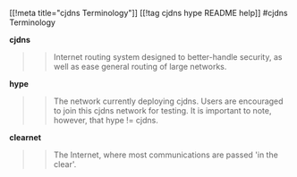 [[!meta title="cjdns Terminology"]]
[[!tag cjdns hype README help]]
#cjdns Terminology

**cjdns**
>> Internet routing system designed to better-handle security, as well as ease general routing of large networks.

**hype**
>> The network currently deploying cjdns.  Users are encouraged to join this cjdns network for testing. It is important to note, however, that hype != cjdns.

**clearnet**
>> The Internet, where most communications are passed 'in the clear'.


